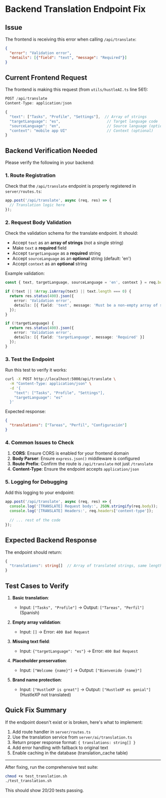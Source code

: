 # Backend Translation Endpoint Fix

## Issue
The frontend is receiving this error when calling `/api/translate`:
```json
{
  "error": "Validation error",
  "details": [{"field": "text", "message": "Required"}]
}
```

## Current Frontend Request
The frontend is making this request (from `utils/hustleAI.ts` line 561):
```typescript
POST /api/translate
Content-Type: application/json

{
  "text": ["Tasks", "Profile", "Settings"],  // Array of strings
  "targetLanguage": "es",                     // Target language code
  "sourceLanguage": "en",                     // Source language (optional)
  "context": "mobile app UI"                  // Context (optional)
}
```

## Backend Verification Needed

Please verify the following in your backend:

### 1. Route Registration
Check that the `/api/translate` endpoint is properly registered in `server/routes.ts`:
```typescript
app.post('/api/translate', async (req, res) => {
  // Translation logic here
});
```

### 2. Request Body Validation
Check the validation schema for the translate endpoint. It should:
- Accept `text` as an **array of strings** (not a single string)
- Make `text` a **required** field
- Accept `targetLanguage` as a **required** string
- Accept `sourceLanguage` as an **optional** string (default: 'en')
- Accept `context` as an **optional** string

Example validation:
```typescript
const { text, targetLanguage, sourceLanguage = 'en', context } = req.body;

if (!text || !Array.isArray(text) || text.length === 0) {
  return res.status(400).json({
    error: 'Validation error',
    details: [{ field: 'text', message: 'Must be a non-empty array of strings' }]
  });
}

if (!targetLanguage) {
  return res.status(400).json({
    error: 'Validation error',
    details: [{ field: 'targetLanguage', message: 'Required' }]
  });
}
```

### 3. Test the Endpoint

Run this test to verify it works:
```bash
curl -X POST http://localhost:5000/api/translate \
  -H "Content-Type: application/json" \
  -d '{
    "text": ["Tasks", "Profile", "Settings"],
    "targetLanguage": "es"
  }'
```

Expected response:
```json
{
  "translations": ["Tareas", "Perfil", "Configuración"]
}
```

### 4. Common Issues to Check

1. **CORS**: Ensure CORS is enabled for your frontend domain
2. **Body Parser**: Ensure `express.json()` middleware is configured
3. **Route Prefix**: Confirm the route is `/api/translate` not just `/translate`
4. **Content-Type**: Ensure the endpoint accepts `application/json`

### 5. Logging for Debugging

Add this logging to your endpoint:
```typescript
app.post('/api/translate', async (req, res) => {
  console.log('[TRANSLATE] Request body:', JSON.stringify(req.body));
  console.log('[TRANSLATE] Headers:', req.headers['content-type']);
  
  // ... rest of the code
});
```

## Expected Backend Response

The endpoint should return:
```typescript
{
  "translations": string[]  // Array of translated strings, same length as input
}
```

## Test Cases to Verify

1. **Basic translation**:
   - Input: `["Tasks", "Profile"]` → Output: `["Tareas", "Perfil"]` (Spanish)

2. **Empty array validation**:
   - Input: `[]` → Error: `400 Bad Request`

3. **Missing text field**:
   - Input: `{"targetLanguage": "es"}` → Error: `400 Bad Request`

4. **Placeholder preservation**:
   - Input: `["Welcome {name}"]` → Output: `["Bienvenido {name}"]`

5. **Brand name protection**:
   - Input: `["HustleXP is great"]` → Output: `["HustleXP es genial"]` (HustleXP not translated)

## Quick Fix Summary

If the endpoint doesn't exist or is broken, here's what to implement:

1. Add route handler in `server/routes.ts`
2. Use the translation service from `server/ai/translation.ts`
3. Return proper response format: `{ translations: string[] }`
4. Add error handling with fallback to original text
5. Enable caching in the database (translation_cache table)

---

After fixing, run the comprehensive test suite:
```bash
chmod +x test_translation.sh
./test_translation.sh
```

This should show 20/20 tests passing.
